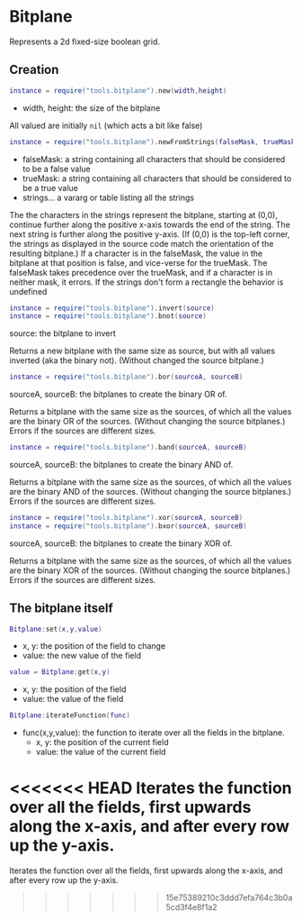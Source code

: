 # Bitplane

Represents a 2d fixed-size boolean grid.

## Creation

```Lua
instance = require("tools.bitplane").new(width,height)
```
- width, height: the size of the bitplane

All valued are initially `nil` (which acts a bit like false)

```Lua
instance = require("tools.bitplane").newFromStrings(falseMask, trueMask, strings...)
```
- falseMask: a string containing all characters that should be considered to be a false value
- trueMask: a string containing all characters that should be considered to be a true value
- strings... a vararg or table listing all the strings

The the characters in the strings represent the bitplane, starting at (0,0), continue further along the positive x-axis towards the end of the string.
The next string is further along the positive y-axis.
(If (0,0) is the top-left corner, the strings as displayed in the source code match the orientation of the resulting bitplane.)
If a character is in the falseMask, the value in the bitplane at that position is false, and vice-verse for the trueMask.
The falseMask takes precedence over the trueMask, and if a character is in neither mask, it errors.
If the strings don't form a rectangle the behavior is undefined

```Lua
instance = require("tools.bitplane").invert(source)
instance = require("tools.bitplane").bnot(source)
```
source: the bitplane to invert

Returns a new bitplane with the same size as source, but with all values inverted (aka the binary not). (Without changed the source bitplane.)

```Lua
instance = require("tools.bitplane").bor(sourceA, sourceB)
```
sourceA, sourceB: the bitplanes to create the binary OR of.

Returns a bitplane with the same size as the sources, of which all the values are the binary OR of the sources. (Without changing the source bitplanes.)
Errors if the sources are different sizes.

```Lua
instance = require("tools.bitplane").band(sourceA, sourceB)
```
sourceA, sourceB: the bitplanes to create the binary AND of.

Returns a bitplane with the same size as the sources, of which all the values are the binary AND of the sources. (Without changing the source bitplanes.)
Errors if the sources are different sizes.

```Lua
instance = require("tools.bitplane").xor(sourceA, sourceB)
instance = require("tools.bitplane").bxor(sourceA, sourceB)
```
sourceA, sourceB: the bitplanes to create the binary XOR of.

Returns a bitplane with the same size as the sources, of which all the values are the binary XOR of the sources. (Without changing the source bitplanes.)
Errors if the sources are different sizes.

## The bitplane itself

```Lua
Bitplane:set(x,y,value)
```
- x, y: the position of the field to change
- value: the new value of the field

```Lua
value = Bitplane:get(x,y)
```
- x, y: the position of the field
- value: the value of the field

```Lua
Bitplane:iterateFunction(func)
```
- func(x,y,value): the function to iterate over all the fields in the bitplane.
	- x, y: the position of the current field
	- value: the value of the current field
	
<<<<<<< HEAD
Iterates the function over all the fields, first upwards along the x-axis, and after every row up the y-axis.
=======
Iterates the function over all the fields, first upwards along the x-axis, and after every row up the y-axis.
>>>>>>> 15e75389210c3ddd7efa764c3b0a5cd3f4e8f1a2
